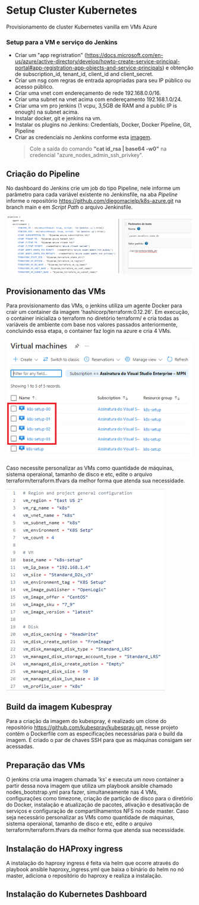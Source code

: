# Setup Cluster Kubernetes
Provisionamento de cluster Kubernetes vanilla em VMs Azure

### Setup para a VM e serviço do Jenkins
- Criar um "app regristration" (https://docs.microsoft.com/en-us/azure/active-directory/develop/howto-create-service-principal-portal#app-registration-app-objects-and-service-principals) e obtenção de subscription_id, tenant_id, client_id and client_secret. 
- Criar um nsg com regras de entrada apropriadas para seu IP público ou acesso público.
- Criar uma vnet com endereçamento de rede 192.168.0.0/16.
- Criar uma subnet na vnet acima com endereçamento 192.168.1.0/24.
- Criar uma vm pro jenkins (1 vcpu, 3,5GB de RAM and a public IP is enough) na subnet acima.
- Instalar docker, git e jenkins na vm.
- Instalar os plugins no Jenkins: Credentials, Docker, Docker Pipeline, Git, Pipeline
- Criar as credenciais no Jenkins conforme esta [imagem](images/Credenciais_Jenkins.png). 
  > Cole a saída do comando **"cat id_rsa | base64 -w0"** na credencial "azure_nodes_admin_ssh_privkey".

## Criação do Pipeline
No dashboard do Jenkins crie um job do tipo Pipeline, nele informe um parâmetro para cada variável existente no Jenkinsfile, na aba <i>Pipeline</i> informe o repositório https://github.com/diegomacielp/k8s-azure.git na branch main e em <i>Script Path</i> o arquivo Jenkinsfile.

<img src="https://github.com/diegomacielp/k8s-azure/blob/main/images/Variaveis.png">

## Provisionamento das VMs
Para provisionamento das VMs, o jenkins utiliza um agente Docker para crair um container da imagem 'hashicorp/terraform:0.12.26'. Em execução, o container inicializa o terraform no diretório terraform/ e cria todas as variáveis de ambiente com base nos valores passados anteriormente, concluindo essa etapa, o container faz login na azure e cria 4 VMs.

<img src="https://github.com/diegomacielp/k8s-azure/blob/main/images/VMs.png">

Caso necessite personalizar as VMs como quantidade de máquinas, sistema operaional, tamanho de disco e etc, edite o arquivo terraform/terraform.tfvars da melhor forma que atenda sua necessidade.

<img src="https://github.com/diegomacielp/k8s-azure/blob/main/images/Terraform_vms.png">

## Build da imagem Kubespray
Para a criação da imagem do kubespray, é realizado um clone do repositório https://github.com/kubespray/kubespray.git, nesse projeto contém o Dockerfile com as especificações necessárias para o build da imagem. É criado o par de chaves SSH para que as máquinas consigam ser acessadas. 

## Preparação das VMs
O jenkins cria uma imagem chamada 'ks' e executa um novo container a partir dessa nova imagem que utiliza um playbook ansible chamado nodes_bootstrap.yml para fazer, simultaneamente nas 4 VMs, configurações como timezone, criação de partição de disco para o diretório do Docker, instalação e atualização de pacotes, ativação e desativação de serviços e configuração de compartilhamentos NFS no node master.
Caso seja necessário personalizar as VMs como quantidade de máquinas, sistema operaional, tamanho de disco e etc, edite o arquivo terraform/terraform.tfvars da melhor forma que atenda sua necessidade.

## Instalação do HAProxy ingress
A instalação do haproxy ingress é feita via helm que ocorre através do playbook ansible haproxy_ingress.yml que baixa o binário do helm no nó master, adiciona o repositório do haproxy e realiza a instalação.

## Instalação do Kubernetes Dashboard
